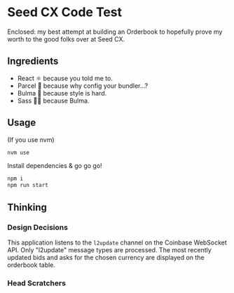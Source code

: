 # Seed CX Code Test

Enclosed: my best attempt at building an Orderbook to hopefully prove my worth to the good folks over at Seed CX.

## Ingredients

- React ⚛️ because you told me to.
- Parcel 🎁 because why config your bundler...?
- Bulma 📗 because style is hard.
- Sass 💃🏽 because Bulma.

## Usage

(If you use nvm)

```bash
nvm use
```

Install dependencies & go go go!

```bash
npm i
npm run start
```



## Thinking

### Design Decisions

This application listens to the `l2update` channel on the Coinbase WebSocket API. Only "l2update" message types are processed. The most recently updated bids and asks for the chosen currency are displayed on the orderbook table.

### Head Scratchers

